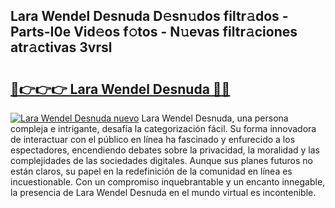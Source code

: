 ## Lara Wendel Desnuda D𝚎sn𝚞dos filtr𝚊dos - Parts-I0e Vid𝚎os f𝚘tos - N𝚞evas filtr𝚊ciones atr𝚊ctivas 3vrsl

# <h2><a href="http://mbbc32.tromn.icu/?c=Lara+Wendel+Desnuda">🔗👉👉👉 Lara Wendel Desnuda 🔗🔗</a></h2>

[![Lara Wendel Desnuda nuevo](https://i.imgur.com/pEAQMta.gif)](http://mbbc32.tromn.icu/?c=Lara+Wendel+Desnuda)
Lara Wendel Desnuda, una persona compleja e intrigante, desafía la categorización fácil. Su forma innovadora de interactuar con el público en línea ha fascinado y enfurecido a los espectadores, encendiendo debates sobre la privacidad, la moralidad y las complejidades de las sociedades digitales. Aunque sus planes futuros no están claros, su papel en la redefinición de la comunidad en línea es incuestionable. Con un compromiso inquebrantable y un encanto innegable, la presencia de Lara Wendel Desnuda en el mundo virtual es incontenible.
